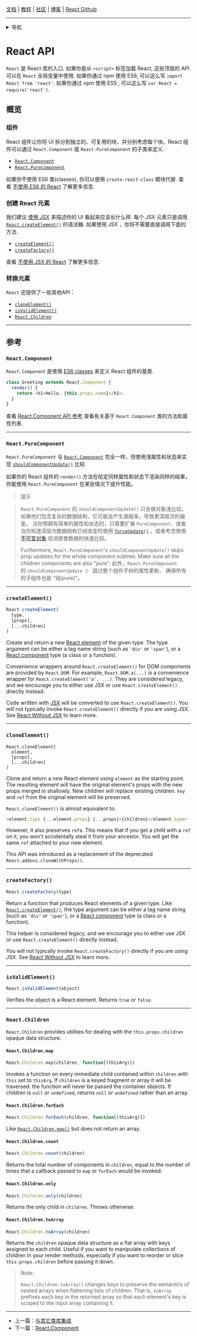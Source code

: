 [文档](/cn/docs/hello-world.md) | [教程](/cn/tutorial/tutorial.md) | [社区](/cn/community/support.md) | [博客](/cn/_posts/2017-04-07-react-v15.5.0.md) | [React Github](https://facebook.github.io/react/)

---
<details>
  <summary>导航</summary>

#### 快速入门

* [安装](/cn/docs/installation.md)
* [Hello World](/cn/docs/hello-world.md)
* [JSX 介绍](/cn/docs/introducing-jsx.md)
* [渲染元素](/cn/docs/rendering-elements.md)
* [组件和Props](/cn/docs/components-and-props.md)
* [State和生命周期](/cn/docs/state-and-lifecycle.md)
* [事件处理](/cn/docs/handling-events.md)
* [条件渲染](/cn/docs/conditional-rendering.md)
* [列表和键](/cn/docs/lists-and-keys.md)
* [表单](/cn/docs/forms.md)
* [状态提升](/cn/docs/lifting-state-up.md)
* [组合 vs 继承](/cn/docs/composition-vs-inheritance.md)
* [用 React 思考](/cn/docs/thinking-in-react.md)

#### 高级教程

* [深入JSX](/cn/docs/jsx-in-depth.md)
* [使用 PropTypes 做类型检查](/cn/docs/typechecking-with-proptypes.md)
* [Refs 和 DOM](/cn/docs/refs-and-the-dom.md)
* [不可控组件](/cn/docs/uncontrolled-components.md)
* [性能优化](/cn/docs/optimizing-performance.md)
* [不使用 ES6 的 React](/cn/docs/react-without-es6.md)
* [不使用 JSX 的 React](/cn/docs/react-without-jsx.md)
* [一致性比较（Reconciliation）](/cn/docs/reconciliation.md)
* [上下文（Context）](/cn/docs/context.md)
* [Web Components](/cn/docs/web-components.md)
* [高阶组件](/cn/docs/higher-order-components.md)
* [与其它类库集成](/cn/docs/integrating-with-other-libraries.md)

#### 参考

* [**`React API`**](/cn/docs/react-api.md)
* [React.Component](/cn/docs/react-component.md)
* [ReactDOM](/cn/docs/react-dom.md)
* [ReactDOMServer](/cn/docs/react-dom-server.md)
* [DOM 元素](/cn/docs/dom-elements.md)
* [合成事件（SyntheticEvent）](/cn/docs/events.md)

#### 贡献

* [如何贡献](/cn/contributing/how-to-contribute.md)
* [代码库概述](/cn/contributing/codebase-overview.md)
* [实现说明](/cn/contributing/implementation-notes.md)
* [设计原则](/cn/contributing/design-principles.md)


</details>

# React API

`React` 是 React 库的入口. 如果你是从 `<script>` 标签加载 React, 这些顶层的 API 可以在 `React` 全局变量中使用. 如果你通过 npm 使用 ES6, 可以这么写 `import React from 'react'`. 如果你通过 npm 使用 ES5 , 可以这么写 `var React = require('react')`.

## 概览

### 组件

React 组件让你将 UI 拆分到独立的、可复用的块，并分别考虑每个块。React 组件可以通过 `React.Component` 或 `React.PureComponent` 的子类来定义.

 - [`React.Component`](#react.component)
 - [`React.PureComponent`](#react.purecomponent)

如果你不使用 ES6 类(classes), 你可以使用 `create-react-class` 模块代替. 查看 [不使用 ES6 的 React](/cn/docs/react-without-es6.md)  了解更多信息.

### 创建 React 元素

我们建议 [使用 JSX](/cn/docs/introducing-jsx.md) 来描述你的 UI 看起来应该长什么样. 每个 JSX 元素只是调用 [`React.createElement()`](#createelement) 的语法糖. 如果使用 JSX ，你将不需要直接调用下面的方法.

- [`createElement()`](#createelement)
- [`createFactory()`](#createfactory)

查看 [不使用 JSX 的 React](/cn/docs/react-without-jsx.md) 了解更多信息.

### 转换元素

`React` 还提供了一些其他API：

- [`cloneElement()`](#cloneelement)
- [`isValidElement()`](#isvalidelement)
- [`React.Children`](#react.children)

* * *

## 参考

### `React.Component`

`React.Component` 是使用 [ES6 classes](https://developer.mozilla.org/en/docs/Web/JavaScript/Reference/Classes) 来定义 React 组件的基类.

```javascript
class Greeting extends React.Component {
  render() {
    return <h1>Hello, {this.props.name}</h1>;
  }
}
```

查看 [React.Component API 参考](/cn/docs/react-component.md) 查看有关基于 `React.Component` 类的方法和属性列表.

* * *

### `React.PureComponent`

`React.PureComponent` 与 [`React.Component`](#react.component) 完全一样，但使用浅属性和状态来实现 [`shouldComponentUpdate()`](/cn/docs/react-component.md#shouldcomponentupdate) 比较.

如果你的 React 组件的 `render()` 方法在给定同样属性和状态下渲染同样的结果，你能使用 `React.PureComponent` 在某些情况下提升性能。

> 提示

> `React.PureComponent` 的 `shouldComponentUpdate()` 只会做对象浅比较。如果他们包含复杂的数据结构，它可能会产生漏报率，导致更深层次的偏差。 当你预期有简单的属性和状态时，只需要扩展 `PureComponent`，或者当你知道深层次数据结构已经改变时使用 [`forceUpdate()`](/cn/docs/react-component.md#forceupdate) 。或者考虑使用 [不可变对象](https://facebook.github.io/immutable-js/) 促进嵌套数据的快速比较。
>
> Furthermore, `React.PureComponent`'s `shouldComponentUpdate()` skips prop updates for the whole component subtree. Make sure all the children components are also "pure".
> 此外，`React.PureComponent` 的 `shouldComponentUpdate（）` 跳过整个组件子树的属性更新。 确保所有的子组件也是 "纯(pure)"。

* * *

### `createElement()`

```javascript
React.createElement(
  type,
  [props],
  [...children]
)
```

Create and return a new [React element](/react/docs/rendering-elements.html) of the given type. The type argument can be either a tag name string (such as `'div'` or `'span'`), or a [React component](/react/docs/components-and-props.html) type (a class or a function).

Convenience wrappers around `React.createElement()` for DOM components are provided by `React.DOM`. For example, `React.DOM.a(...)` is a convenience wrapper for `React.createElement('a', ...)`. They are considered legacy, and we encourage you to either use JSX or use `React.createElement()` directly instead.

Code written with [JSX](/react/docs/introducing-jsx.html) will be converted to use `React.createElement()`. You will not typically invoke `React.createElement()` directly if you are using JSX. See [React Without JSX](/react/docs/react-without-jsx.html) to learn more.

* * *

### `cloneElement()`

```
React.cloneElement(
  element,
  [props],
  [...children]
)
```

Clone and return a new React element using `element` as the starting point. The resulting element will have the original element's props with the new props merged in shallowly. New children will replace existing children. `key` and `ref` from the original element will be preserved.

`React.cloneElement()` is almost equivalent to:

```js
<element.type {...element.props} {...props}>{children}</element.type>
```

However, it also preserves `ref`s. This means that if you get a child with a `ref` on it, you won't accidentally steal it from your ancestor. You will get the same `ref` attached to your new element.

This API was introduced as a replacement of the deprecated `React.addons.cloneWithProps()`.

* * *

### `createFactory()`

```javascript
React.createFactory(type)
```

Return a function that produces React elements of a given type. Like [`React.createElement()`](#createElement), the type argument can be either a tag name string (such as `'div'` or `'span'`), or a [React component](/react/docs/components-and-props.html) type (a class or a function).

This helper is considered legacy, and we encourage you to either use JSX or use `React.createElement()` directly instead.

You will not typically invoke `React.createFactory()` directly if you are using JSX. See [React Without JSX](/react/docs/react-without-jsx.html) to learn more.

* * *

### `isValidElement()`

```javascript
React.isValidElement(object)
```

Verifies the object is a React element. Returns `true` or `false`.

* * *

### `React.Children`

`React.Children` provides utilities for dealing with the `this.props.children` opaque data structure.

#### `React.Children.map`

```javascript
React.Children.map(children, function[(thisArg)])
```

Invokes a function on every immediate child contained within `children` with `this` set to `thisArg`. If `children` is a keyed fragment or array it will be traversed: the function will never be passed the container objects. If children is `null` or `undefined`, returns `null` or `undefined` rather than an array.

#### `React.Children.forEach`

```javascript
React.Children.forEach(children, function[(thisArg)])
```

Like [`React.Children.map()`](#react.children.map) but does not return an array.

#### `React.Children.count`

```javascript
React.Children.count(children)
```

Returns the total number of components in `children`, equal to the number of times that a callback passed to `map` or `forEach` would be invoked.

#### `React.Children.only`

```javascript
React.Children.only(children)
```

Returns the only child in `children`. Throws otherwise.

#### `React.Children.toArray`

```javascript
React.Children.toArray(children)
```

Returns the `children` opaque data structure as a flat array with keys assigned to each child. Useful if you want to manipulate collections of children in your render methods, especially if you want to reorder or slice `this.props.children` before passing it down.

> Note:
>
> `React.Children.toArray()` changes keys to preserve the semantics of nested arrays when flattening lists of children. That is, `toArray` prefixes each key in the returned array so that each element's key is scoped to the input array containing it.

---

* 上一篇：[与其它类库集成](/cn/docs/integrating-with-other-libraries.md)
* 下一篇：[React.Component](/cn/docs/react-component.md)
